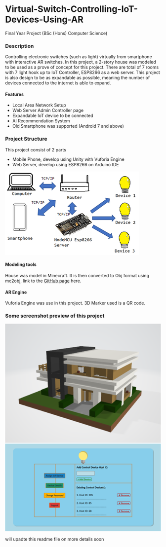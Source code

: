 # Virtual-Switch-Controlling-IoT-Devices-Using-AR
Final Year Project (BSc (Hons) Computer Science)

### Description
Controlling electronic switches (such as light) virtually from smartphone with interactive AR switches.
In this project, a 2-story house was modeled to be used as a prove of concept for this project. There are total of 7 rooms with 7 light hook up to IoT Controller, ESP8266 as a web server. This project is also design to be as expandable as possible, meaning the number of devices connected to the internet is able to expand.

#### Features
- Local Area Network Setup
- Web Server Admin Controller page
- Expandable IoT device to be connected
- AI Recommendation System
- Old Smartphone was supported (Android 7 and above)

### Project Structure
This project consist of 2 parts
- Mobile Phone, develop using Unity with Vuforia Engine
- Web Server, develop using ESP8266 on Arduino IDE

![Project Illustration](https://github.com/TMCheah/Virtual-Switch-Controlling-IoT-Devices-Using-AR/blob/main/Hardware%20setup.png)

#### Modeling tools
House was model in Minecraft. It is then converted to Obj format using mc2obj, link to the [GitHub page](https://github.com/jmc2obj/j-mc-2-obj) here.

#### AR Engine
Vuforia Engine was use in this project.
3D Marker used is a QR code.

### Some screenshot preview of this project
![3D view of the house use](https://github.com/TMCheah/Virtual-Switch-Controlling-IoT-Devices-Using-AR/blob/main/ProjectScreenshot/obj/House1.png)
![Web server landing page](https://github.com/TMCheah/Virtual-Switch-Controlling-IoT-Devices-Using-AR/blob/main/Screenshot/landing%20page.png)

will upadte this readme file on more details soon
